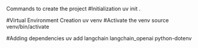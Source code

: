 Commands to create the project
#Initialization 
uv init .

#Virtual Environment Creation
uv venv
#Activate the venv
source venv/bin/activate

#Adding dependencies
uv add langchain langchain_openai python-dotenv
